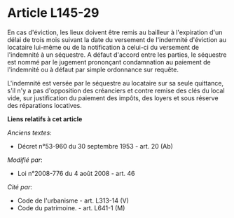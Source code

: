 # Article L145-29

En cas d'éviction, les lieux doivent être remis au bailleur à l'expiration d'un délai de trois mois suivant la date du
versement de l'indemnité d'éviction au locataire lui-même ou de la notification à celui-ci du versement de l'indemnité à un
séquestre. A défaut d'accord entre les parties, le séquestre est nommé par le jugement prononçant condamnation au paiement de
l'indemnité ou à défaut par simple ordonnance sur requête.

L'indemnité est versée par le séquestre au locataire sur sa seule quittance, s'il n'y a pas d'opposition des créanciers et
contre remise des clés du local vide, sur justification du paiement des impôts, des loyers et sous réserve des réparations
locatives.

**Liens relatifs à cet article**

_Anciens textes_:

  - Décret n°53-960 du 30 septembre 1953 - art. 20 (Ab)

_Modifié par_:

  - Loi n°2008-776 du 4 août 2008 - art. 46

_Cité par_:

  - Code de l'urbanisme - art. L313-14 (V)
  - Code du patrimoine. - art. L641-1 (M)
